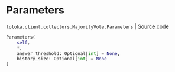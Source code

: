 # Parameters
`toloka.client.collectors.MajorityVote.Parameters` | [Source code](https://github.com/Toloka/toloka-kit/blob/v1.2.0/src/client/collectors.py#L445)

```python
Parameters(
    self,
    *,
    answer_threshold: Optional[int] = None,
    history_size: Optional[int] = None
)
```

